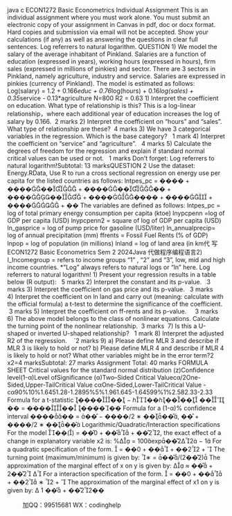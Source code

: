 java c
ECON1272
Basic Econometrics
Individual Assignment
This is an individual assignment where you must work alone. You must submit an electronic copy of your assignment in Canvas in pdf, doc or docx format. Hard copies and submission via email will not be accepted. Show your calculations (if any) as well as answering the questions in clear full sentences. Log referrers to natural logarithm.
QUESTION 1)
We model the salary of the average inhabitant of Pinkland. Salaries are a function of education (expressed in years), working hours (expressed in hours), firm sales (expressed in millions of pinkies) and sector. There are 3 sectors in Pinkland, namely agriculture, industry and service.
Salaries are expressed in pinkies (currency of Pinkland). The model is estimated as follows:
Log(salary) = 1.2 + 0.166*educ + 0.76*log(hours) + 0.16*log(sales) + 0.35*service -
0.13*agriculture
N=800
R2 = 0.63
1) Interpret the coefficient on education. What type of relationship is this?
This is a log-linear relationship，where each additional year of education increases the log of salary by 0.166.  2 marks
2) Interpret the coefficient on “hours” and “sales”. What type of relationship are these?  4 marks
3) We have 3 categorical variables in the regression. Which is the base category?   1 mark
4) Interpret the coefficient on “service” and “agriculture”.   4 marks
5) Calculate the degrees of freedom for the regression and explain if standard normal critical values can be used or not.   1 marks
Don’t forget: Log referrers to natural logarithm!Subtotal: 13 marksQUESTION 2
Use the dataset: Energy.RData,
Use R to run a cross sectional regression on energy use per capita for the listed countries as follows:
lntpes_pc = ���� + ������ + �������� + ������ + �������� + ���� + ���� + ��
The variables are defined as follows: lntpes_pc = log of total primary
energy consumption per capita (ktoe)
lnypcpenn =log of GDP per capita (USD) lnypcpenn2 =
square of log of GDP per capita (USD) ln_gasprice = log
of pump price for gasoline (USD/liter) ln_annualprecip=
log of annual precipitation (mm) ffrents = Fossil Fuel
Rents (% of GDP) lnpop = log of population (in millions)
lnland = log of land area (in km代 写ECON1272 Basic Econometrics Sem 2 2024Java
代做程序编程语言2)
I_Incomegroup = refers to income groups “1” , “2” and “3”, low, mid and high income
countries.
*”Log” always refers to natural logs or “ln” here.
Log referrers to natural logarithm!
1) Present your regression results in a table below (R output):   5 marks
2) Interpret the constant and its p-value.   3 marks
3) Interpret the coefficient on gas price and its p-value.   3 marks
4) Interpret the coefficient on ln land and carry out (meaning: calculate with the official formula) a t-test to determine the significance of the coefficient.   3 marks
5) Interpret the coefficient on ff-rents and its p-value.     3 marks
6) The above model belongs to the class of nonlinear equations. Calculate the turning point of the nonlinear relationship.  3 marks 
7) Is this a U-shaped or inverted U-shaped relationship?   1 mark
8) Interpret the adjusted R2 of the regression.    `2 marks
9) a) Please define MLR 3 and describe if MLR 3 is likely to hold or not?
b) Please define MLR 4 and describe if MLR 4 is likely to hold or not? What other variables might be in the error term?2 x2=4 marksSubtotal: 27 marks
Assignment Total: 40 marks
FORMULA SHEET
Critical values for the standard normal distribution (z)Confidence level(1-α)Level ofSignificance (α)Two–Sided
Critical Valuecα/2One-Sided,Upper-TailCritical Value cαOne-Sided,Lower-TailCritical Value -cα90%10%1.6451.28-1.2895%5%1.961.645-1.64599%1%2.582.33-2.33
Formula for a t-statistic
������ − ℎ��ℎ���� ��
�� = 
������ ������
Formula for a (1-α)% confidence interval
������ = ��̂ − ����/2 ∗ ����̂, ��̂ + ����/2 ∗ ����̂
Logarithmic/Quadratic/Interaction specifications
For the model ��() = ��̂0 + ��̂ + ��̂22, the exact effect of a change in explanatory variable x2 is:
%∆ = 100exp��̂2∆2 − 1
For a quadratic specification of the form.  = ��0 + �� + ��22 + 
The turning point (maximum/minimum) is given by:
∗ = ��̂/(2��̂2)
The approximation of the marginal effect of x on y is given by:
∆
≈ ��̂ + 2��̂2
∆
For a interaction specification of the form.  = ��0 + �� + ��2 ∗ 2 +  The approximation of the marginal effect of x1 on y is given by: ∆ 1 ��̂ + ��̂22��

         
加QQ：99515681  WX：codinghelp
